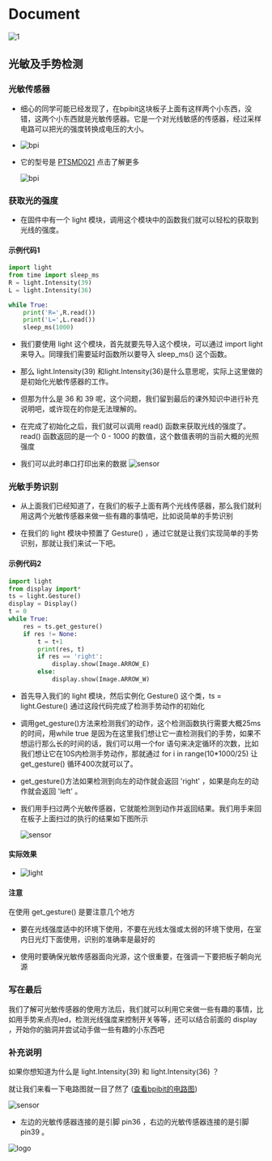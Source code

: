 
# Document

![1](./head.jpg)

## 光敏及手势检测

### 光敏传感器

- 细心的同学可能已经发现了，在bpibit这块板子上面有这样两个小东西，没错，这两个小东西就是光敏传感器。它是一个对光线敏感的传感器，经过采样电路可以把光的强度转换成电压的大小。
- ![bpi](how_to_light/bpi.png)
- 它的型号是 [PTSMD021](https://github.com/BPI-STEAM/BPI-BIT/blob/master/doc/LightSensor-PTSMD021-0805.pdf)  点击了解更多

  ![bpi](how_to_light/ptsmd021.png)

### 获取光的强度

- 在固件中有一个 light 模块，调用这个模块中的函数我们就可以轻松的获取到光线的强度。

#### 示例代码1

```python
import light
from time import sleep_ms
R = light.Intensity(39)
L = light.Intensity(36)

while True:
    print('R=',R.read())
    print('L=',L.read())
    sleep_ms(1000)
```

- 我们要使用 light 这个模块，首先就要先导入这个模块，可以通过 import light 来导入。同理我们需要延时函数所以要导入 sleep_ms() 这个函数。

- 那么 light.Intensity(39) 和light.Intensity(36)是什么意思呢，实际上这里做的是初始化光敏传感器的工作。
- 但那为什么是 36 和 39 呢，这个问题，我们留到最后的课外知识中进行补充说明吧，或许现在的你是无法理解的。

- 在完成了初始化之后，我们就可以调用 read() 函数来获取光线的强度了。 read() 函数返回的是一个 0 - 1000 的数值，这个数值表明的当前大概的光照强度

- 我们可以此时串口打印出来的数据
  ![sensor](how_to_light/message.png)

### 光敏手势识别
  
- 从上面我们已经知道了，在我们的板子上面有两个光线传感器，那么我们就利用这两个光敏传感器来做一些有趣的事情吧，比如说简单的手势识别

- 在我们的 light 模块中预置了 Gesture() ，通过它就是让我们实现简单的手势识别，那就让我们来试一下吧。

#### 示例代码2

```python
import light
from display import*
ts = light.Gesture()
display = Display()
t = 0
while True:
    res = ts.get_gesture()
    if res != None:
        t = t+1
        print(res, t)
        if res == 'right':
            display.show(Image.ARROW_E)
        else:
            display.show(Image.ARROW_W)

```

- 首先导入我们的 light 模块，然后实例化 Gesture() 这个类，ts = light.Gesture() 通过这段代码完成了检测手势动作的初始化

- 调用get_gesture()方法来检测我们的动作，这个检测函数执行需要大概25ms的时间，用while true 是因为在这里我们想让它一直检测我们的手势，如果不想运行那么长的时间的话，我们可以用一个for 语句来决定循环的次数，比如我们想让它在10S内检测手势动作，那就通过 for i in range(10*1000/25) 让 get_gesture() 循环400次就可以了。

- get_gesture()方法如果检测到向左的动作就会返回 'right' ，如果是向左的动作就会返回 'left' 。

- 我们用手扫过两个光敏传感器，它就能检测到动作并返回结果。我们用手来回在板子上面扫过的执行的结果如下图所示

  ![sensor](how_to_light/message1.png)

#### 实际效果

- ![light](how_to_light/light.gif)

#### 注意

  在使用 get_gesture() 是要注意几个地方

- 要在光线强度适中的环境下使用，不要在光线太强或太弱的环境下使用，在室内日光灯下面使用，识别的准确率是最好的

- 使用时要确保光敏传感器面向光源，这个很重要，在强调一下要把板子朝向光源

### 写在最后

我们了解可光敏传感器的使用方法后，我们就可以利用它来做一些有趣的事情，比如用手势来点亮led，检测光线强度来控制开关等等，还可以结合前面的 display ，开始你的脑洞并尝试动手做一些有趣的小东西吧
  
### 补充说明

如果你想知道为什么是 light.Intensity(39) 和 light.Intensity(36) ？

就让我们来看一下电路图就一目了然了 ([查看bpibit的电路图](https://github.com/BPI-STEAM/BPI-BIT/blob/master/doc/BPI-WEBDUINO-BIT-V1_2.pdf))
  
![sensor](how_to_light/sensor.png)

- 左边的光敏传感器连接的是引脚 pin36 ，右边的光敏传感器连接的是引脚 pin39 。

![logo](./logo.jpg)
